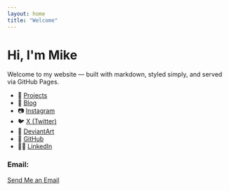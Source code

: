 ```yaml
---
layout: home
title: "Welcome"
---
```


# Hi, I'm Mike

Welcome to my website — built with markdown, styled simply, and served via GitHub Pages.

- 🔧 [Projects](/projects)
- 🧠 [Blog](/blog)
- 📷 [Instagram](https://www.instagram.com/mechanicalmadhog/)
- 🐦 [X (Twitter)](https://twitter.com/MechMadHog)
- 🎨 [DeviantArt](https://www.deviantart.com/mechmadhog)
- 🐙 [GitHub](https://github.com/MechMadHog)
- 🧑‍💼 [LinkedIn](https://linkedin.com/in/michaelmacdonagh/)


### Email:
[Send Me an Email](mailto:michael@mechmadhog.com?subject=Hi% "Hi Mike!")
